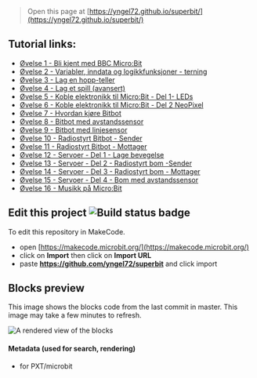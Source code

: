 
> Open this page at [https://yngel72.github.io/superbit/](https://yngel72.github.io/superbit/)

## Tutorial links:
* [Øvelse 1 - Bli kjent med BBC Micro:Bit](https://makecode.microbit.org/#tutorial:github:yngel72/Superbit/tutorial001)
* [Øvelse 2 - Variabler, inndata og logikkfunksjoner - terning](https://makecode.microbit.org/#tutorial:github:yngel72/Superbit/tutorial002)
* [Øvelse 3 - Lag en hopp-teller](https://makecode.microbit.org/#tutorial:github:yngel72/Superbit/tutorial003)
* [Øvelse 4 - Lag et spill (avansert)](https://makecode.microbit.org/#tutorial:github:yngel72/Superbit/tutorial004)
* [Øvelse 5 - Koble elektronikk til Micro:Bit - Del 1- LEDs](https://makecode.microbit.org/#tutorial:github:yngel72/Superbit/tutorial005)
* [Øvelse 6 - Koble elektronikk til Micro:Bit - Del 2 NeoPixel](https://makecode.microbit.org/#tutorial:github:yngel72/Superbit/tutorial006)
* [Øvelse 7 - Hvordan kjøre Bitbot](https://makecode.microbit.org/#tutorial:github:yngel72/Superbit/tutorial007)
* [Øvelse 8 - Bitbot med avstandssensor](https://makecode.microbit.org/#tutorial:github:yngel72/Superbit/tutorial008)
* [Øvelse 9 - Bitbot med linjesensor](https://makecode.microbit.org/#tutorial:github:yngel72/Superbit/tutorial009)
* [Øvelse 10 - Radiostyrt Bitbot - Sender](https://makecode.microbit.org/#tutorial:github:yngel72/Superbit/tutorial010)
* [Øvelse 11 - Radiostyrt Bitbot - Mottager](https://makecode.microbit.org/#tutorial:github:yngel72/Superbit/tutorial011)
* [Øvelse 12 - Servoer - Del 1 - Lage bevegelse](https://makecode.microbit.org/#tutorial:github:yngel72/Superbit/tutorial012)
* [Øvelse 13 - Servoer - Del 2 - Radiostyrt bom -Sender](https://makecode.microbit.org/#tutorial:github:yngel72/Superbit/tutorial013)
* [Øvelse 14 - Servoer - Del 3 - Radiostyrt bom - Mottager](https://makecode.microbit.org/#tutorial:github:yngel72/Superbit/tutorial014)
* [Øvelse 15 - Servoer - Del 4 - Bom med avstandssensor](https://makecode.microbit.org/#tutorial:github:yngel72/Superbit/tutorial015)
* [Øvelse 16 - Musikk på Micro:Bit](https://makecode.microbit.org/#tutorial:github:yngel72/superbit/tutorial016)

## Edit this project ![Build status badge](https://github.com/yngel72/superbit/workflows/MakeCode/badge.svg)

To edit this repository in MakeCode.

* open [https://makecode.microbit.org/](https://makecode.microbit.org/)
* click on **Import** then click on **Import URL**
* paste **https://github.com/yngel72/superbit** and click import

## Blocks preview

This image shows the blocks code from the last commit in master.
This image may take a few minutes to refresh.

![A rendered view of the blocks](https://github.com/yngel72/superbit/raw/master/.github/makecode/blocks.png)

#### Metadata (used for search, rendering)

* for PXT/microbit
<script src="https://makecode.com/gh-pages-embed.js"></script><script>makeCodeRender("{{ site.makecode.home_url }}", "{{ site.github.owner_name }}/{{ site.github.repository_name }}");</script>
